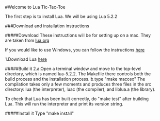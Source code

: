 #Welcome to Lua Tic-Tac-Toe

The first step is to install Lua.  We will be using Lua 5.2.2

###Download and installation instructions

#####Download
These instructions will be for setting up on a mac.  They are taken from [lua.org](http://www.lua.org/manual/5.2/readme.html)

If you would like to use Windows, you can follow the instructions [here](http://www.lua.org/manual/5.2/readme.html)

1.Download Lua [here](http://www.lua.org/versions.html#5.2)

#####Build it
2.a.Open a terminal window and move to the top-level directory, which is named lua-5.2.2. The Makefile there controls both the build process and the installation process.
  b.type "make macosx"
The compilation takes only a few moments and produces three files in the src directory: lua (the interpreter), luac (the compiler), and liblua.a (the library).

To check that Lua has been built correctly, do "make test" after building Lua. This will run the interpreter and print its version string.

#####Install it
Type "make install"



